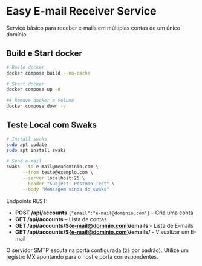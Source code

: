 # Easy E-mail Receiver Service

Serviço básico para receber e‑mails em múltiplas contas de um único domínio.


## Build e Start docker
```bash
# Build docker
docker compose build --no-cache

# Start docker
docker compose up -d

## Remove docker e volume
docker compose down -v

```

## Teste Local com Swaks
```bash
# Install swaks
sudo apt update
sudo apt install swaks

# Send e-mail
swaks --to e-mail@meudominio.com \
      --from teste@exemplo.com \
      --server localhost:25 \
      --header "Subject: Postman Test" \
      --body "Mensagem vinda do swaks"

```

Endpoints REST:
- **POST /api/accounts** `{"email":"e-mail@dominio.com"}` – Cria uma conta
- **GET  /api/accounts** – Lista de contas
- **GET /api/accounts/${e-mail@dominio.com}/emails** - Lista de E-mails
- **GET /api/accounts/${e-mail@dominio.com}/emails/<id>** - Visualizar um E-mail

O servidor SMTP escuta na porta configurada (`25` por padrão). Utilize um registro MX apontando para o host e porta correspondentes.
